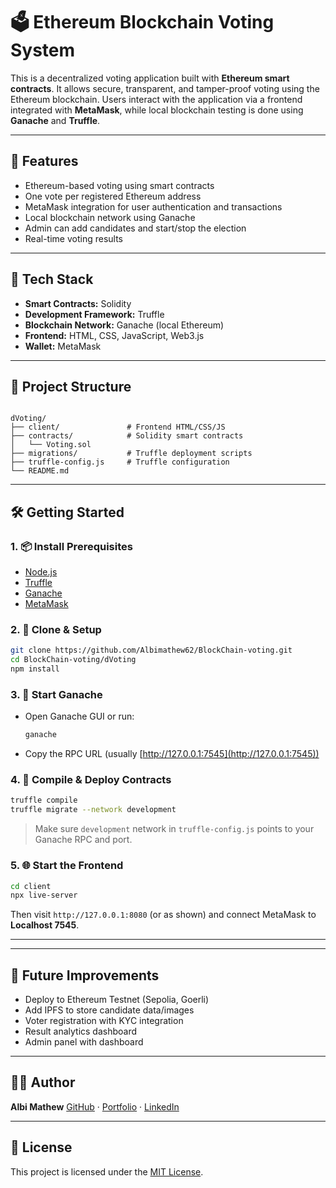
# 🗳️ Ethereum Blockchain Voting System

This is a decentralized voting application built with **Ethereum smart contracts**. It allows secure, transparent, and tamper-proof voting using the Ethereum blockchain. Users interact with the application via a frontend integrated with **MetaMask**, while local blockchain testing is done using **Ganache** and **Truffle**.

---

## 🚀 Features

- Ethereum-based voting using smart contracts
- One vote per registered Ethereum address
- MetaMask integration for user authentication and transactions
- Local blockchain network using Ganache
- Admin can add candidates and start/stop the election
- Real-time voting results

---

## 🧰 Tech Stack

- **Smart Contracts:** Solidity
- **Development Framework:** Truffle
- **Blockchain Network:** Ganache (local Ethereum)
- **Frontend:** HTML, CSS, JavaScript, Web3.js
- **Wallet:** MetaMask

---

## 📁 Project Structure

```

dVoting/
├── client/               # Frontend HTML/CSS/JS
├── contracts/            # Solidity smart contracts
│   └── Voting.sol
├── migrations/           # Truffle deployment scripts
├── truffle-config.js     # Truffle configuration
└── README.md

````

---

## 🛠️ Getting Started

### 1. 📦 Install Prerequisites

- [Node.js](https://nodejs.org/)
- [Truffle](https://trufflesuite.com/)
- [Ganache](https://trufflesuite.com/ganache/)
- [MetaMask](https://metamask.io/)

### 2. 🚀 Clone & Setup

```bash
git clone https://github.com/Albimathew62/BlockChain-voting.git
cd BlockChain-voting/dVoting
npm install
````

### 3. 🔧 Start Ganache

* Open Ganache GUI or run:

  ```bash
  ganache
  ```

* Copy the RPC URL (usually [http://127.0.0.1:7545](http://127.0.0.1:7545))

### 4. 📜 Compile & Deploy Contracts

```bash
truffle compile
truffle migrate --network development
```

> Make sure `development` network in `truffle-config.js` points to your Ganache RPC and port.

### 5. 🌐 Start the Frontend

```bash
cd client
npx live-server
```

Then visit `http://127.0.0.1:8080` (or as shown) and connect MetaMask to **Localhost 7545**.

---


---

## 🔮 Future Improvements

* Deploy to Ethereum Testnet (Sepolia, Goerli)
* Add IPFS to store candidate data/images
* Voter registration with KYC integration
* Result analytics dashboard
* Admin panel with dashboard

---

## 👨‍💻 Author

**Albi Mathew**
[GitHub](https://github.com/albimathew62) · [Portfolio](https://albimathew62.github.io/portfolio/) · [LinkedIn](https://in.linkedin.com/in/albi-mathew-183a5720b)

---

## 📜 License

This project is licensed under the [MIT License](LICENSE).

```

